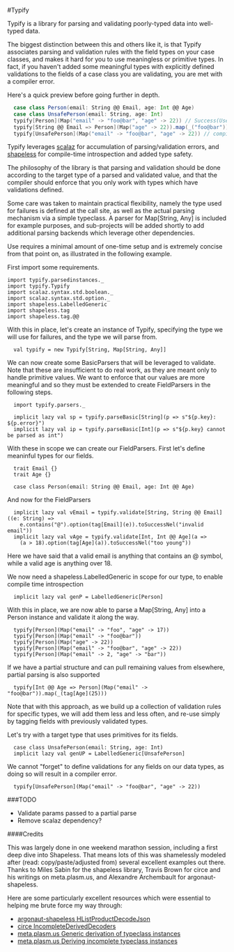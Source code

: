 #Typify

Typify is a library for parsing and validating poorly-typed data into well-typed data.

The biggest distinction between this and others like it, is that Typify associates parsing and validation
rules with the field types on your case classes, and makes it hard for you to use meaningless or primitive
types. In fact, if you haven't added some meaningful types with explicitly defined validations to the
fields of a case class you are validating, you are met with a compiler error.

Here's a quick preview before going further in depth.

```scala
  case class Person(email: String @@ Email, age: Int @@ Age)
  case class UnsafePerson(email: String, age: Int)
  typify[Person](Map("email" -> "foo@bar", "age" -> 22)) // Success(User)
  typify[String @@ Email => Person](Map("age" -> 22)).map(_("foo@bar")) // Success(User)
  typify[UnsafePerson](Map("email" -> "foo@bar", "age" -> 22)) // compile error
```

Typify leverages [scalaz](https://github.com/scalaz/scalaz) for accumulation of parsing/validation errors,
and [shapeless](https://github.com/milessabin/shapeless) for compile-time introspection and added type safety.

The philosophy of the library is that parsing and validation should be done according to the target type of a
parsed and validated value, and that the compiler should enforce that you only work with types which have
validations defined.

Some care was taken to maintain practical flexibility, namely the type used for failures is defined
at the call site, as well as the actual parsing mechanism via a simple typeclass.
A parser for Map[String, Any] is included for example purposes, and sub-projects will be added
shortly to add additional parsing backends which leverage other dependencies.

Use requires a minimal amount of one-time setup and is extremely concise from that point on, as illustrated in the
following example.

First import some requirements.

```tut:silent
import typify.parsedinstances._
import typify.Typify
import scalaz.syntax.std.boolean._
import scalaz.syntax.std.option._
import shapeless.LabelledGeneric
import shapeless.tag
import shapeless.tag.@@
```

With this in place, let's create an instance of Typify, specifying the type we will use for failures, and the
type we will parse from.

```tut
  val typify = new Typify[String, Map[String, Any]]
```

We can now create some BasicParsers that will be leveraged to validate. Note that these are insufficient to do
real work, as they are meant only to handle primitive values. We want to enforce that our values are more
meaningful and so they must be extended to create FieldParsers in the following steps.

```tut
  import typify.parsers._

  implicit lazy val sp = typify.parseBasic[String](p => s"${p.key}: ${p.error}")
  implicit lazy val ip = typify.parseBasic[Int](p => s"${p.key} cannot be parsed as int")
```

With these in scope we can create our FieldParsers. First let's define meaninful types for our fields.

```tut:silent
  trait Email {}
  trait Age {}

  case class Person(email: String @@ Email, age: Int @@ Age)
```

And now for the FieldParsers

```tut
  implicit lazy val vEmail = typify.validate[String, String @@ Email]((e: String) =>
    e.contains("@").option(tag[Email](e)).toSuccessNel("invalid email"))
  implicit lazy val vAge = typify.validate[Int, Int @@ Age](a =>
    (a > 18).option(tag[Age](a)).toSuccessNel("too young"))
```

Here we have said that a valid email is anything that contains an @ symbol, while a valid age is anything over 18.

We now need a shapeless.LabelledGeneric in scope for our type, to enable compile time introspection

```tut
  implicit lazy val genP = LabelledGeneric[Person]
```


With this in place, we are now able to parse a Map[String, Any] into a Person instance and validate it along the way.

```tut
  typify[Person](Map("email" -> "foo", "age" -> 17))
  typify[Person](Map("email" -> "foo@bar"))
  typify[Person](Map("age" -> 22))
  typify[Person](Map("email" -> "foo@bar", "age" -> 22))
  typify[Person](Map("email" -> 2, "age" -> "bar"))
```

If we have a partial structure and can pull remaining values from elsewhere, partial parsing is also supported

```tut
  typify[Int @@ Age => Person](Map("email" -> "foo@bar")).map(_(tag[Age](25)))
```

Note that with this approach, as we build up a collection of validation rules for specific types, we will add them
less and less often, and re-use simply by tagging fields with previously validated types.

Let's try with a target type that uses primitives for its fields.

```tut:silent
  case class UnsafePerson(email: String, age: Int)
  implicit lazy val genUP = LabelledGeneric[UnsafePerson]
```

We cannot "forget" to define validations for any fields on our data types, as doing so will result in a
compiler error.

```tut:fail
  typify[UnsafePerson](Map("email" -> "foo@bar", "age" -> 22))
```

###TODO

* Validate params passed to a partial parse
* Remove scalaz dependency?

####Credits

This was largely done in one weekend marathon session, including a first deep dive into Shapeless. That means lots of
this was shamelessly modeled after (read: copy/paste/adjusted from) several excellent examples out there. Thanks to
Miles Sabin for the shapeless library, Travis Brown for circe and his writings on meta.plasm.us, and Alexandre
Archembault for argonaut-shapeless.

Here are some particularly excellent resources which were essential to helping me brute force my way through:

* [argonaut-shapeless HListProductDecodeJson](https://github.com/alexarchambault/argonaut-shapeless/blob/master/core/src/main/scala/argonaut/derive/MkDecodeJson.scala)
* [circe IncompleteDerivedDecoders](https://github.com/travisbrown/circe/blob/d437295f5fa225ece1c9d073c56c1462fa2225f1/generic/shared/src/main/scala/io/circe/generic/decoding/IncompleteDerivedDecoders.scala)
* [meta.plasm.us Generic derivation of typeclass instances](https://meta.plasm.us/posts/2015/11/08/type-classes-and-generic-derivation/)
* [meta.plasm.us Deriving incomplete typeclass instances](https://meta.plasm.us/posts/2015/06/21/deriving-incomplete-type-class-instances/)
